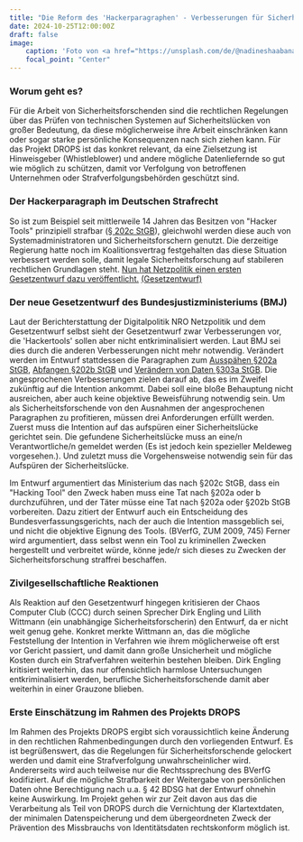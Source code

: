 ```yaml
---
title: "Die Reform des 'Hackerparagraphen' - Verbesserungen für Sicherheitsforschende?"
date: 2024-10-25T12:00:00Z
draft: false
image:
    caption: 'Foto von <a href="https://unsplash.com/de/@nadineshaabana">Nadine E</a> auf <a href="https://unsplash.com/de/fotos/nahaufnahme-einer-person-die-hande-hebt-DRzYMtae-vA">Unsplash</a>'
    focal_point: "Center"
---
```


### Worum geht es?

Für die Arbeit von Sicherheitsforschenden sind die rechtlichen Regelungen über das Prüfen von technischen Systemen auf Sicherheitslücken von großer Bedeutung, da diese möglicherweise ihre Arbeit einschränken kann oder sogar starke persönliche Konsequenzen nach sich ziehen kann. Für das Projekt DROPS ist das konkret relevant, da eine Zielsetzung ist Hinweisgeber (Whistleblower) und andere mögliche Datenliefernde so gut wie möglich zu schützen, damit vor Verfolgung von betroffenen Unternehmen oder Strafverfolgungsbehörden geschützt sind.

### Der Hackerparagraph im Deutschen Strafrecht

So ist zum Beispiel seit mittlerweile 14 Jahren das Besitzen von "Hacker Tools" prinzipiell strafbar ([§ 202c StGB](https://www.gesetze-im-internet.de/stgb/__202c.html)), gleichwohl werden diese auch von Systemadministratoren und Sicherheitsforschern genutzt. Die derzeitige Regierung hatte noch im Koalitionsvertrag festgehalten das diese Situation verbessert werden solle, damit legale Sicherheitsforschung auf stabileren rechtlichen Grundlagen steht. [Nun hat Netzpolitik einen ersten Gesetzentwurf dazu veröffentlicht.](https://netzpolitik.org/2024/hacker-paragrafen-wir-veroeffentlichen-den-gesetzentwurf-zum-computerstrafrecht/) [(Gesetzentwurf)](https://netzpolitik.org/2024/hacker-paragrafen-wir-veroeffentlichen-den-gesetzentwurf-zum-computerstrafrecht/#2024-10-22_BMJ_RefE_Computerstrafrecht) 

### Der neue Gesetzentwurf des Bundesjustizministeriums (BMJ)

Laut der Berichterstattung der Digitalpolitik NRO Netzpolitik und dem Gesetzentwurf selbst sieht der Gesetzentwurf zwar Verbesserungen vor, die 'Hackertools' sollen aber nicht entkriminalisiert werden. Laut BMJ sei dies durch die anderen Verbesserungen nicht mehr notwendig.
Verändert werden im Entwurf stattdessen die Paragraphen zum [Ausspähen §202a StGB](https://www.gesetze-im-internet.de/stgb/__202a.html), [Abfangen §202b StGB](https://www.gesetze-im-internet.de/stgb/__202b.html) und [Verändern von Daten §303a StGB](https://www.gesetze-im-internet.de/stgb/__303a.html).
Die angesprochenen Verbesserungen zielen darauf ab, das es im Zweifel zukünftig auf die Intention ankommt. Dabei soll eine bloße Behauptung nicht ausreichen, aber auch keine objektive Beweisführung notwendig sein. Um als Sicherheitsforschende von den Ausnahmen der angesprochenen Paragraphen zu profitieren, müssen drei Anforderungen erfüllt werden. Zuerst muss die Intention auf das aufspüren einer Sicherheitslücke gerichtet sein. Die gefundene Sicherheitslücke muss an eine/n Verantwortliche/n gemeldet werden (Es ist jedoch kein spezieller Meldeweg vorgesehen.). Und zuletzt muss die Vorgehensweise notwendig sein für das Aufspüren der Sicherheitslücke.

Im Entwurf argumentiert das Ministerium das nach §202c StGB, dass ein "Hacking Tool" den Zweck haben muss eine Tat nach §202a oder b durchzuführen, und der Täter müsse eine Tat nach §202a oder §202b StGB vorbereiten. Dazu zitiert der Entwurf auch ein Entscheidung des Bundesverfassungsgerichts, nach der auch die Intention massgeblich sei, und nicht die objektive Eignung des Tools. (BVerfG, ZUM 2009, 745)
Ferner wird argumentiert, dass selbst wenn ein Tool zu kriminellen Zwecken hergestellt und verbreitet würde, könne jede/r sich dieses zu Zwecken der Sicherheitsforschung straffrei beschaffen.

### Zivilgesellschaftliche Reaktionen

Als Reaktion auf den Gesetzentwurf hingegen kritisieren der Chaos Computer Club (CCC) durch seinen Sprecher Dirk Engling und Lilith Wittmann (ein unabhängige Sicherheitsforscherin) den Entwurf, da er nicht weit genug gehe. Konkret merkte Wittmann an, das die mögliche Feststellung der Intention in Verfahren wie ihrem möglicherweise oft erst vor Gericht passiert, und damit dann große Unsicherheit und mögliche Kosten durch ein Strafverfahren weiterhin bestehen bleiben. Dirk Engling kritisiert weiterhin, das nur offensichtlich harmlose Untersuchungen entkriminalisiert werden, berufliche Sicherheitsforschende damit aber weiterhin in einer Grauzone blieben.

### Erste Einschätzung im Rahmen des Projekts DROPS

Im Rahmen des Projekts DROPS ergibt sich voraussichtlich keine Änderung in den rechtlichen Rahmenbedingungen durch den vorliegenden Entwurf. Es ist begrüßenswert, das die Regelungen für Sicherheitsforschende gelockert werden und damit eine Strafverfolgung unwahrscheinlicher wird. Andererseits wird auch teilweise nur die Rechtssprechung des BVerfG kodifiziert. Auf die mögliche Strafbarkeit der Weitergabe von persönlichen Daten ohne Berechtigung nach u.a. § 42 BDSG hat der Entwurf ohnehin keine Auswirkung. Im Projekt gehen wir zur Zeit davon aus das die Verarbeitung als Teil von DROPS durch die Vernichtung der Klartextdaten, der minimalen Datenspeicherung und dem übergeordneten Zweck der Prävention des Missbrauchs von Identitätsdaten rechtskonform möglich ist.